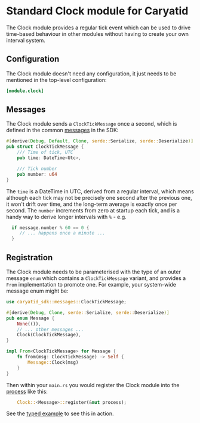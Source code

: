 # Standard Clock module for Caryatid

The Clock module provides a regular tick event which can be used to drive time-based behaviour in other modules
without having to create your own interval system.

## Configuration

The Clock module doesn't need any configuration, it just needs to be mentioned in the top-level configuration:

```toml
[module.clock]
```

## Messages

The Clock module sends a `ClockTickMessage` once a second, which is defined in the common
[messages](../../sdk/src/messages.rs) in the SDK:

```rust
#[derive(Debug, Default, Clone, serde::Serialize, serde::Deserialize)]
pub struct ClockTickMessage {
    /// Time of tick, UTC
    pub time: DateTime<Utc>,

    /// Tick number
    pub number: u64
}
```

The `time` is a DateTime in UTC, derived from a regular interval, which means although each tick may not be precisely one second after
the previous one, it won't drift over time, and the long-term average is exactly once per second.  The `number` increments from zero at
startup each tick, and is a handy way to derive longer intervals with `%` - e.g.

```rust
  if message.number % 60 == 0 {
     // ... happens once a minute ...
  }
```

## Registration

The Clock module needs to be parameterised with the type of an outer message `enum` which contains a `ClockTickMessage` variant, and 
provides a `From` implementation to promote one.  For example, your system-wide message enum might be:

```rust
use caryatid_sdk::messages::ClockTickMessage;

#[derive(Debug, Clone, serde::Serialize, serde::Deserialize)]
pub enum Message {
    None(()),
    // ... other messages ...
    Clock(ClockTickMessage),
}

impl From<ClockTickMessage> for Message {
    fn from(msg: ClockTickMessage) -> Self {
        Message::Clock(msg)
    }
}
```

Then within your `main.rs` you would register the Clock module into the [process](../../process) like this:

```rust
    Clock::<Message>::register(&mut process);
```

See the [typed example](../../examples/typed) to see this in action.

